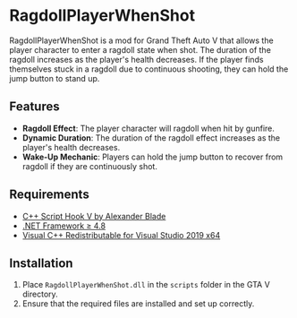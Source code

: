 # RagdollPlayerWhenShot

RagdollPlayerWhenShot is a mod for Grand Theft Auto V that allows the player character to enter a ragdoll state when shot. The duration of the ragdoll increases as the player's health decreases. If the player finds themselves stuck in a ragdoll due to continuous shooting, they can hold the jump button to stand up.

## Features
- **Ragdoll Effect**: The player character will ragdoll when hit by gunfire.
- **Dynamic Duration**: The duration of the ragdoll effect increases as the player's health decreases.
- **Wake-Up Mechanic**: Players can hold the jump button to recover from ragdoll if they are continuously shot.

## Requirements
* [C++ Script Hook V by Alexander Blade](http://www.dev-c.com/gtav/scripthookv/)
* [.NET Framework ≥ 4.8](https://dotnet.microsoft.com/download/dotnet-framework/net48)
* [Visual C++ Redistributable for Visual Studio 2019 x64](https://support.microsoft.com/en-us/help/2977003/the-latest-supported-visual-c-downloads)

## Installation
1. Place `RagdollPlayerWhenShot.dll` in the `scripts` folder in the GTA V directory.
2. Ensure that the required files are installed and set up correctly.
